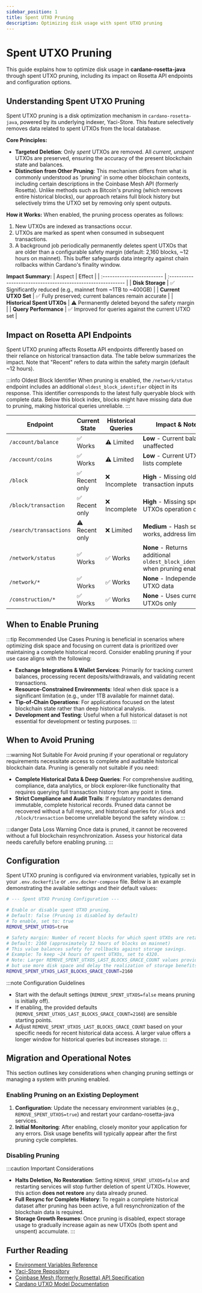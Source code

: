 ```yaml
---
sidebar_position: 1
title: Spent UTXO Pruning
description: Optimizing disk usage with spent UTXO pruning
---
```


# Spent UTXO Pruning

This guide explains how to optimize disk usage in **cardano-rosetta-java** through spent UTXO pruning, including its impact on Rosetta API endpoints and configuration options.

## Understanding Spent UTXO Pruning

Spent UTXO pruning is a disk optimization mechanism in `cardano-rosetta-java`, powered by its underlying indexer, Yaci-Store. This feature selectively removes data related to spent UTXOs from the local database.

**Core Principles:**

- **Targeted Deletion**: Only _spent_ UTXOs are removed. All _current, unspent_ UTXOs are preserved, ensuring the accuracy of the present blockchain state and balances.
- **Distinction from Other Pruning**: This mechanism differs from what is commonly understood as 'pruning' in some other blockchain contexts, including certain descriptions in the Coinbase Mesh API (formerly Rosetta). Unlike methods such as Bitcoin's pruning (which removes entire historical blocks), our approach retains full block history but selectively trims the UTXO set by removing only spent outputs.

**How it Works:**
When enabled, the pruning process operates as follows:

1.  New UTXOs are indexed as transactions occur.
2.  UTXOs are marked as spent when consumed in subsequent transactions.
3.  A background job periodically permanently deletes spent UTXOs that are older than a configurable safety margin (default: 2,160 blocks, ~12 hours on mainnet). This buffer safeguards data integrity against chain rollbacks within Cardano's finality window.

**Impact Summary:**
| Aspect | Effect |
| :------------------------- | :----------------------------------------------------------- |
| **Disk Storage** | ✅ Significantly reduced (e.g., mainnet from ~1TB to ~400GB) |
| **Current UTXO Set** | ✅ Fully preserved; current balances remain accurate |
| **Historical Spent UTXOs** | ⚠️ Permanently deleted beyond the safety margin |
| **Query Performance** | ✅ Improved for queries against the current UTXO set |

## Impact on Rosetta API Endpoints

Spent UTXO pruning affects Rosetta API endpoints differently based on their reliance on historical transaction data. The table below summarizes the impact. Note that "Recent" refers to data within the safety margin (default ~12 hours).

:::info Oldest Block Identifier
When pruning is enabled, the `/network/status` endpoint includes an additional `oldest_block_identifier` object in its response. This identifier corresponds to the latest fully queryable block with complete data. Below this block index, blocks might have missing data due to pruning, making historical queries unreliable.
:::

| **Endpoint**           | **Current State** | **Historical Queries** | **Impact & Notes**                                                           |
| ---------------------- | ----------------- | ---------------------- | ---------------------------------------------------------------------------- |
| `/account/balance`     | ✅ Works          | ⚠️ Limited             | **Low** - Current balances unaffected                                        |
| `/account/coins`       | ✅ Works          | ⚠️ Limited             | **Low** - Current UTXO lists complete                                        |
| `/block`               | ✅ Recent only    | ❌ Incomplete          | **High** - Missing old transaction inputs                                    |
| `/block/transaction`   | ✅ Recent only    | ❌ Incomplete          | **High** - Missing spent UTXOs operation details                             |
| `/search/transactions` | ⚠️ Recent only    | ❌ Limited             | **Medium** - Hash search works, address limited                              |
| `/network/status`      | ✅ Works          | ✅ Works               | **None** - Returns additional `oldest_block_identifier` when pruning enabled |
| `/network/*`           | ✅ Works          | ✅ Works               | **None** - Independent of UTXO data                                          |
| `/construction/*`      | ✅ Works          | ✅ Works               | **None** - Uses current UTXOs only                                           |

## When to Enable Pruning

:::tip Recommended Use Cases
Pruning is beneficial in scenarios where optimizing disk space and focusing on current data is prioritized over maintaining a complete historical record. Consider enabling pruning if your use case aligns with the following:

- **Exchange Integrations & Wallet Services**: Primarily for tracking current balances, processing recent deposits/withdrawals, and validating recent transactions.
- **Resource-Constrained Environments**: Ideal when disk space is a significant limitation (e.g., under 1TB available for mainnet data).
- **Tip-of-Chain Operations**: For applications focused on the latest blockchain state rather than deep historical analysis.
- **Development and Testing**: Useful when a full historical dataset is not essential for development or testing purposes.
  :::

## When to Avoid Pruning

:::warning Not Suitable For
Avoid pruning if your operational or regulatory requirements necessitate access to complete and auditable historical blockchain data. Pruning is generally not suitable if you need:

- **Complete Historical Data & Deep Queries**: For comprehensive auditing, compliance, data analytics, or block explorer-like functionality that requires querying full transaction history from any point in time.
- **Strict Compliance and Audit Trails**: If regulatory mandates demand immutable, complete historical records. Pruned data cannot be recovered without a full resync, and historical queries for `/block` and `/block/transaction` become unreliable beyond the safety window.
  :::

:::danger Data Loss Warning
Once data is pruned, it cannot be recovered without a full blockchain resynchronization. Assess your historical data needs carefully before enabling pruning.
:::

## Configuration

Spent UTXO pruning is configured via environment variables, typically set in your `.env.dockerfile` or `.env.docker-compose` file. Below is an example demonstrating the available settings and their default values:

```bash
# --- Spent UTXO Pruning Configuration ---

# Enable or disable spent UTXO pruning.
# Default: false (Pruning is disabled by default)
# To enable, set to: true
REMOVE_SPENT_UTXOS=true

# Safety margin: Number of recent blocks for which spent UTXOs are retained.
# Default: 2160 (approximately 12 hours of blocks on mainnet)
# This value balances safety for rollbacks against storage savings.
# Example: To keep ~24 hours of spent UTXOs, set to 4320.
# Note: Larger REMOVE_SPENT_UTXOS_LAST_BLOCKS_GRACE_COUNT values provide longer historical query support
# but use more disk space and delay the realization of storage benefits.
REMOVE_SPENT_UTXOS_LAST_BLOCKS_GRACE_COUNT=2160
```

:::note Configuration Guidelines

- Start with the default settings (`REMOVE_SPENT_UTXOS=false` means pruning is initially off).
- If enabling, the provided defaults (`REMOVE_SPENT_UTXOS_LAST_BLOCKS_GRACE_COUNT=2160`) are sensible starting points.
- Adjust `REMOVE_SPENT_UTXOS_LAST_BLOCKS_GRACE_COUNT` based on your specific needs for recent historical data access. A larger value offers a longer window for historical queries but increases storage.
  :::

## Migration and Operational Notes

This section outlines key considerations when changing pruning settings or managing a system with pruning enabled.

### Enabling Pruning on an Existing Deployment

1.  **Configuration**: Update the necessary environment variables (e.g., `REMOVE_SPENT_UTXOS=true`) and restart your cardano-rosetta-java services.
2.  **Initial Monitoring**: After enabling, closely monitor your application for any errors. Disk usage benefits will typically appear after the first pruning cycle completes.

### Disabling Pruning

:::caution Important Considerations

- **Halts Deletion, No Restoration**: Setting `REMOVE_SPENT_UTXOS=false` and restarting services will stop further deletion of spent UTXOs. However, this action **does not restore** any data already pruned.
- **Full Resync for Complete History**: To regain a complete historical dataset after pruning has been active, a full resynchronization of the blockchain data is required.
- **Storage Growth Resumes**: Once pruning is disabled, expect storage usage to gradually increase again as new UTXOs (both spent and unspent) accumulate.
  :::

## Further Reading

- [Environment Variables Reference](../install-and-deploy/env-vars.md)
- [Yaci-Store Repository](https://github.com/bloxbean/yaci-store)
- [Coinbase Mesh (formerly Rosetta) API Specification](https://docs.cdp.coinbase.com/mesh/docs/api-reference/)
- [Cardano UTXO Model Documentation](https://docs.cardano.org/learn/eutxo-explainer/)
